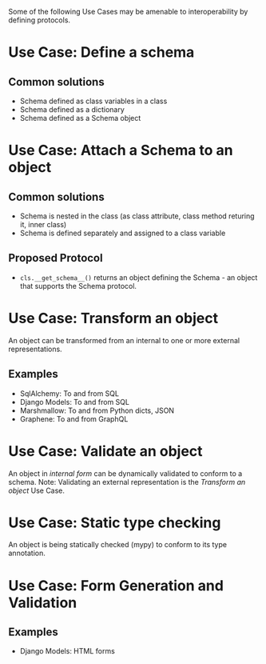 Some of the following Use Cases may be amenable to interoperability by defining protocols.

# Use Case: Define a schema 

## Common solutions

* Schema defined as class variables in a class
* Schema defined as a dictionary
* Schema defined as a Schema object

# Use Case: Attach a Schema to an object 

## Common solutions
* Schema is nested in the class (as class attribute, class method returing it, inner class)
* Schema is defined separately and assigned to a class variable

## Proposed Protocol

* `cls.__get_schema__()` returns an object defining the Schema - an object that supports the Schema protocol.

# Use Case: Transform an object

An object can be transformed from an internal to one or more external representations. 

## Examples

* SqlAlchemy: To and from SQL
* Django Models: To and from SQL
* Marshmallow: To and from Python dicts, JSON
* Graphene: To and from GraphQL 

# Use Case: Validate an object

An object in _internal form_ can be dynamically validated to conform to a schema. Note: Validating an external representation is the _Transform an object_ Use Case. 

# Use Case: Static type checking

An object is being statically checked (mypy) to conform to its type annotation.

# Use Case: Form Generation and Validation

## Examples

* Django Models: HTML forms





